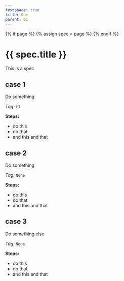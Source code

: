 ```yaml
---
testspace: true
title: One
parent: G1
---
```


{% if page %} {% assign spec = page %} {% endif %} 

# {{ spec.title }} 

This is a spec
## case 1
Do something

*Tag:* `t1`

**Steps:** 

* do this
* do that
* and this and that

## case 2
Do something

*Tag:* `None`

**Steps:** 

* do this
* do that
* and this and that

## case 3
Do something else

*Tag:* `None`

**Steps:** 

* do this
* do that
* and this and that

 
